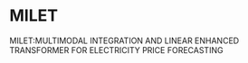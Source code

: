 # MILET
MILET:MULTIMODAL INTEGRATION AND LINEAR ENHANCED TRANSFORMER FOR ELECTRICITY PRICE FORECASTING
